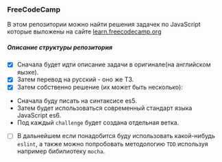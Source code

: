 ### FreeCodeCamp
В этом репозитории можно найти решения задачек по JavaScript которые выложены на сайте
[learn.freecodecamp.org](https://learn.freecodecamp.org/)

##### Описание структуры репозитория
- [X] Сначала будет идти описание задачи в оригинале(на английском яызке).
- [X] Затем перевод на русский - оно же ТЗ.
- [X] Затем собственно решение (их может быть несколько):
+ Сначала буду писать на синтаксисе es5. 
+ Затем будет использоваться современный стандарт языка JavaScript es6.
+ Под каждый `challenge` будет создана отдельная ветка.
- [ ] В дальнейшем если понадобится буду использовать какой-нибудь `eslint`, а также можно попробовать методологию `TDD` используя например бибилиотеку `mocha`.



  
 


